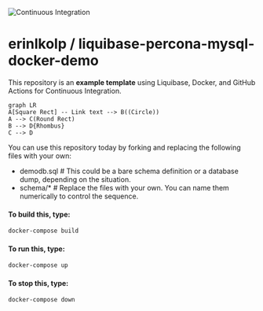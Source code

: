 ![Continuous Integration](https://github.com/erinlkolp/liquibase-percona-mysql-docker-demo/actions/workflows/main.yml/badge.svg)

# erinlkolp / liquibase-percona-mysql-docker-demo

This repository is an **example template** using Liquibase, Docker, and GitHub Actions for Continuous Integration.

```mermaid
graph LR
A[Square Rect] -- Link text --> B((Circle))
A --> C(Round Rect)
B --> D{Rhombus}
C --> D
```

You can use this repository today by forking and replacing the following files with your own:

 - demodb.sql # This could be a bare schema definition or a database dump, depending on the situation.
 - schema/*   # Replace the files with your own. You can name them numerically to control the sequence.

#### To build this, type:
```bash
docker-compose build
```

#### To run this, type:
```bash
docker-compose up
```

#### To stop this, type:
```bash
docker-compose down
```
